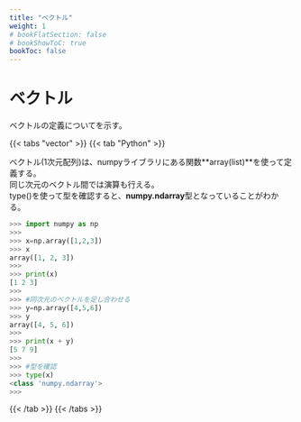 ```yaml
---
title: "ベクトル"
weight: 1
# bookFlatSection: false
# bookShowToC: true
bookToc: false
---
```


# ベクトル

ベクトルの定義についてを示す。


{{< tabs "vector" >}}
{{< tab "Python" >}}

ベクトル(1次元配列)は、numpyライブラリにある関数**array(list)**を使って定義する。  
同じ次元のベクトル間では演算も行える。  
type()を使って型を確認すると、**numpy.ndarray**型となっていることがわかる。

```python
>>> import numpy as np
>>> 
>>> x=np.array([1,2,3])
>>> x
array([1, 2, 3])
>>> 
>>> print(x)
[1 2 3]
>>> 
>>> #同次元のベクトルを足し合わせる
>>> y=np.array([4,5,6])
>>> y
array([4, 5, 6])
>>> 
>>> print(x + y)
[5 7 9]
>>> 
>>> #型を確認
>>> type(x)
<class 'numpy.ndarray'>
>>> 
```

{{< /tab >}}
{{< /tabs >}}

